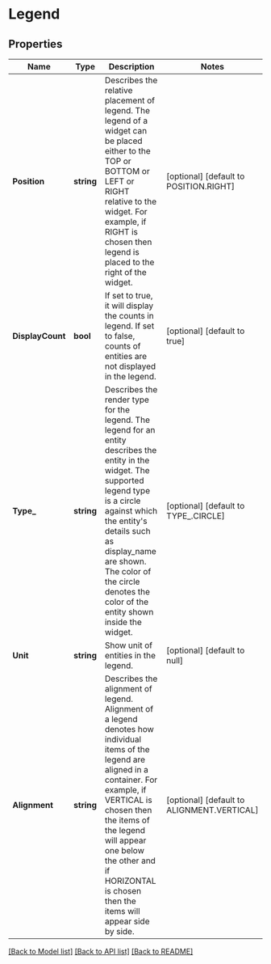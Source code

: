 # Legend

## Properties
Name | Type | Description | Notes
------------ | ------------- | ------------- | -------------
**Position** | **string** | Describes the relative placement of legend. The legend of a widget can be placed either to the TOP or BOTTOM or LEFT or RIGHT relative to the widget. For example, if RIGHT is chosen then legend is placed to the right of the widget. | [optional] [default to POSITION.RIGHT]
**DisplayCount** | **bool** | If set to true, it will display the counts in legend. If set to false, counts of entities are not displayed in the legend. | [optional] [default to true]
**Type_** | **string** | Describes the render type for the legend. The legend for an entity describes the entity in the widget. The supported legend type is a circle against which the entity&#x27;s details such as display_name are shown. The color of the circle denotes the color of the entity shown inside the widget. | [optional] [default to TYPE_.CIRCLE]
**Unit** | **string** | Show unit of entities in the legend. | [optional] [default to null]
**Alignment** | **string** | Describes the alignment of legend. Alignment of a legend denotes how individual items of the legend are aligned in a container. For example, if VERTICAL is chosen then the items of the legend will appear one below the other and if HORIZONTAL is chosen then the items will appear side by side. | [optional] [default to ALIGNMENT.VERTICAL]

[[Back to Model list]](../README.md#documentation-for-models) [[Back to API list]](../README.md#documentation-for-api-endpoints) [[Back to README]](../README.md)

